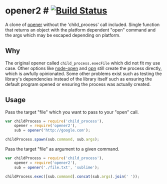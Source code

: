 # opener2 # [![Build Status](https://travis-ci.org/CodeMan99/opener.svg?branch=master)](https://travis-ci.org/CodeMan99/opener)

A clone of [opener](https://www.npmjs.com/package/opener) without the 'child_process' call included.
Single function that returns an object with the platform dependent "open"
command and the args which may be escaped depending on platform.

## Why ##

The original opener called `child_process.execFile` which did not fit my use case.
Other options like [node-open](https://www.npmjs.com/package/open) and [opn](https://www.npmjs.com/package/opn)
still create the process directly, which is awfully opinionated. Some other problems exist such as testing the
library's dependencies instead of the library itself such as ensuring the default program opened or ensuring
the process was actually created.

## Usage ##

Pass the target "file" which you want to pass to your "open" call.

```js
var childProcess = require('child_process'),
    opener = require('opener2'),
    sub = opener('http://google.com');

childProcess.spawn(sub.command, sub.args);
```

Pass the target "file" as argument to a given command.

```js
var childProcess = require('child_process'),
    opener = require('opener2'),
    sub = opener('./file.txt', 'sublime');

childProcess.exec([sub.command].concat(sub.args).join(' '));
```
